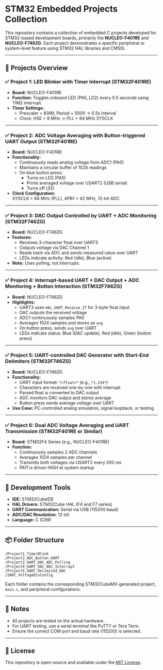 # STM32 Embedded Projects Collection

This repository contains a collection of embedded C projects developed for STM32-based development boards, primarily the **NUCLEO-F401RE** and **NUCLEO-F746ZG**. Each project demonstrates a specific peripheral or system-level feature using STM32 HAL libraries and CMSIS.

---

## 🔧 Projects Overview

### ✅ Project 1: LED Blinker with Timer Interrupt (STM32F401RE)

- **Board:** NUCLEO-F401RE  
- **Function:** Toggles onboard LED (PA5, LD2) every 0.5 seconds using TIM2 interrupt.  
- **Timer Settings:**  
  - Prescaler = 8399, Period = 5000 → 0.5s interval  
  - Clock: HSE = 8 MHz → PLL = 84 MHz SYSCLK  

---

### ✅ Project 2: ADC Voltage Averaging with Button-triggered UART Output (STM32F401RE)

- **Board:** NUCLEO-F401RE  
- **Functionality:**
  - Continuously reads analog voltage from ADC1 (PA0)
  - Maintains a circular buffer of 1024 readings
  - On blue button press:
    - Turns on LD2 (PA5)
    - Prints averaged voltage over USART2 (USB serial)
    - Turns off LED  
- **Clock Configuration:**  
  SYSCLK = 84 MHz (PLL), APB1 = 42 MHz, 12-bit ADC  

---

### ✅ Project 3: DAC Output Controlled by UART + ADC Monitoring (STM32F746ZG)

- **Board:** NUCLEO-F746ZG  
- **Features:**  
  - Receives 3-character float over UART3  
  - Outputs voltage via DAC Channel 1  
  - Reads back via ADC and sends measured value over UART  
  - LEDs indicate activity: Red (idle), Blue (active)  
- **Note:** Uses polling, not interrupts.  

---

### ✅ Project 4: Interrupt-based UART + DAC Output + ADC Monitoring + Button Interaction (STM32F746ZG)

- **Board:** NUCLEO-F746ZG  
- **Highlights:**
  - UART3 uses `HAL_UART_Receive_IT` for 3-byte float input  
  - DAC outputs the received voltage  
  - ADC1 continuously samples PA0  
  - Averages 1024 samples and stores as `avg`  
  - On button press, sends `avg` over UART  
  - LEDs indicate status: Blue (DAC update), Red (idle), Green (button press)  

---

### ✅ Project 5: UART-controlled DAC Generator with Start-End Delimiters (STM32F746ZG)

- **Board:** NUCLEO-F746ZG  
- **Functionality:**
  - UART input format: `*<float>*` (e.g., `*1.234*`)  
  - Characters are received one-by-one with interrupt  
  - Parsed float is converted to DAC output  
  - ADC monitors DAC output and stores average  
  - Button press sends average voltage over UART  
- **Use Case:** PC-controlled analog simulation, signal loopback, or testing  

---

### ✅ Project 6: Dual ADC Voltage Averaging and UART Transmission (STM32F401RE or Similar)

- **Board:** STM32F4 Series (e.g., NUCLEO-F401RE)  
- **Function:**  
  - Continuously samples 2 ADC channels  
  - Averages 1024 samples per channel  
  - Transmits both voltages via USART2 every 200 ms  
  - PA11 is driven HIGH at system startup  

---

## 🧰 Development Tools

- **IDE:** STM32CubeIDE  
- **HAL Drivers:** STM32Cube HAL (F4 and F7 series)  
- **UART Communication:** Serial via USB (115200 baud)  
- **ADC/DAC Resolution:** 12-bit  
- **Language:** C (C99)

---

## 📦 Folder Structure

```
/Project1_TimerBlink
/Project2_ADC_Button_UART
/Project3_UART_DAC_ADC_Polling
/Project4_UART_DAC_ADC_Interrupt
/Project5_UART_Delimited_DAC
/2ADC_VoltageDivConfig
```

Each folder contains the corresponding STM32CubeMX-generated project, `main.c`, and peripheral configurations.

---

## 📌 Notes

- All projects are tested on the actual hardware.
- For UART testing, use a serial terminal like PuTTY or Tera Term.
- Ensure the correct COM port and baud rate (115200) is selected.

---

## 📄 License

This repository is open-source and available under the [MIT License](LICENSE).
